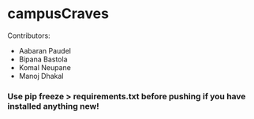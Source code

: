 # campusCraves

Contributors: 

- Aabaran Paudel
- Bipana Bastola
- Komal Neupane
- Manoj Dhakal

### Use pip freeze > requirements.txt before pushing if you have installed anything new! 

